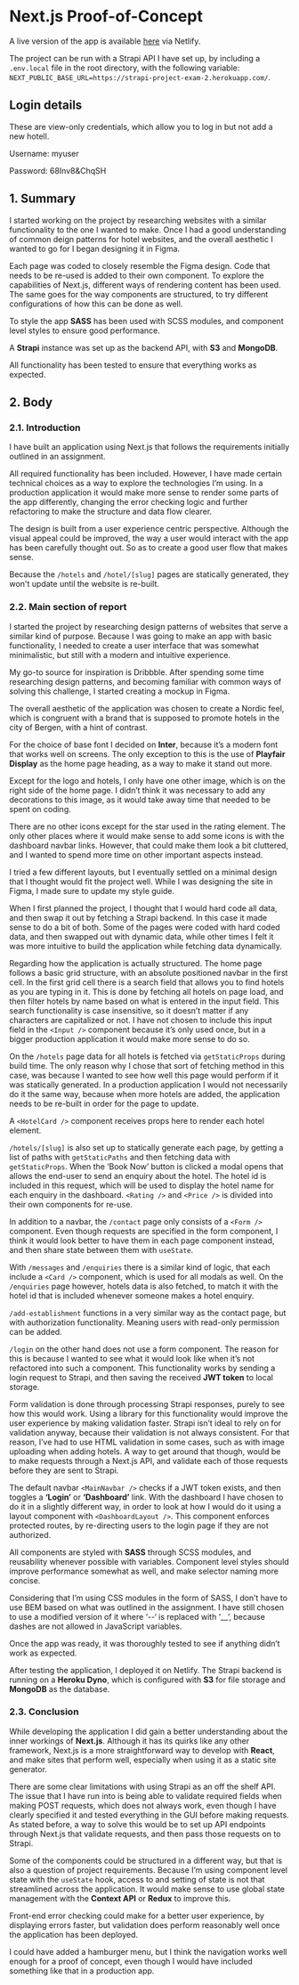 # Next.js Proof-of-Concept

A live version of the app is available [here](https://pedantic-curran-5ebba4.netlify.app/) via Netlify.

The project can be run with a Strapi API I have set up, by including a `.env.local` file in the root directory, with the following variable: `NEXT_PUBLIC_BASE_URL=https://strapi-project-exam-2.herokuapp.com/`.

## Login details

These are view-only credentials, which allow you to log in but not add a new hotell.

Username: myuser

Password: 68Inv8&ChqSH

## 1. Summary

I started working on the project by researching websites with a similar functionality to the one I wanted to make. Once I had a good understanding of common deign patterns for hotel websites, and the overall aesthetic I wanted to go for I began designing it in Figma.

Each page was coded to closely resemble the Figma design. Code that needs to be re-used is added to their own component. To explore the capabilities of Next.js, different ways of rendering content has been used. The same goes for the way components are structured, to try different configurations of how this can be done as well.

To style the app **SASS** has been used with SCSS modules, and component level styles to ensure good performance.

A **Strapi** instance was set up as the backend API, with **S3** and **MongoDB**.

All functionality has been tested to ensure that everything works as expected.

## 2. Body

### 2.1. Introduction

I have built an application using Next.js that follows the requirements initially outlined in an assignment.

All required functionality has been included. However, I have made certain technical choices as a way to explore the technologies I’m using. In a production application it would make more sense to render some parts of the app differently, changing the error checking logic and further refactoring to make the structure and data flow clearer.

The design is built from a user experience centric perspective. Although the visual appeal could be improved, the way a user would interact with the app has been carefully thought out. So as to create a good user flow that makes sense.

Because the `/hotels` and `/hotel/[slug]` pages are statically generated, they won't update until the website is re-built.

### 2.2. Main section of report

I started the project by researching design patterns of websites that serve a similar kind of purpose. Because I was going to make an app with basic functionality, I needed to create a user interface that was somewhat minimalistic, but still with a modern and intuitive experience.

My go-to source for inspiration is Dribbble. After spending some time researching design patterns, and becoming familiar with common ways of solving this challenge, I started creating a mockup in Figma.

The overall aesthetic of the application was chosen to create a Nordic feel, which is congruent with a brand that is supposed to promote hotels in the city of Bergen, with a hint of contrast.

For the choice of base font I decided on **Inter**, because it’s a modern font that works well on screens. The only exception to this is the use of **Playfair Display** as the home page heading, as a way to make it stand out more.

Except for the logo and hotels, I only have one other image, which is on the right side of the home page. I didn’t think it was necessary to add any decorations to this image, as it would take away time that needed to be spent on coding.

There are no other icons except for the star used in the rating element. The only other places where it would make sense to add some icons is with the dashboard navbar links. However, that could make them look a bit cluttered, and I wanted to spend more time on other important aspects instead.

I tried a few different layouts, but I eventually settled on a minimal design that I thought would fit the project well. While I was designing the site in Figma, I made sure to update my style guide.

When I first planned the project, I thought that I would hard code all data, and then swap it out by fetching a Strapi backend. In this case it made sense to do a bit of both. Some of the pages were coded with hard coded data, and then swapped out with dynamic data, while other times I felt it was more intuitive to build the application while fetching data dynamically.

Regarding how the application is actually structured. The home page follows a basic grid structure, with an absolute positioned navbar in the first cell. In the first grid cell there is a search field that allows you to find hotels as you are typing in it. This is done by fetching all hotels on page load, and then filter hotels by name based on what is entered in the input field. This search functionality is case insensitive, so it doesn’t matter if any characters are capitalized or not. I have not chosen to include this input field in the `<Input />` component because it’s only used once, but in a bigger production application it would make more sense to do so.

On the `/hotels` page data for all hotels is fetched via `getStaticProps` during build time. The only reason why I chose that sort of fetching method in this case, was because I wanted to see how well this page would perform if it was statically generated. In a production application I would not necessarily do it the same way, because when more hotels are added, the application needs to be re-built in order for the page to update.

A `<HotelCard />` component receives props here to render each hotel element.

`/hotels/[slug]` is also set up to statically generate each page, by getting a list of paths with `getStaticPaths` and then fetching data with `getStaticProps`. When the ‘Book Now’ button is clicked a modal opens that allows the end-user to send an enquiry about the hotel. The hotel id is included in this request, which will be used to display the hotel name for each enquiry in the dashboard. `<Rating />` and `<Price />` is divided into their own components for re-use.

In addition to a navbar, the `/contact` page only consists of a `<Form />` component. Even though requests are specified in the form component, I think it would look better to have them in each page component instead, and then share state between them with `useState`.

With `/messages` and `/enquiries` there is a similar kind of logic, that each include a `<Card />` component, which is used for all modals as well. On the `/enquiries` page however, hotels data is also fetched, to match it with the hotel id that is included whenever someone makes a hotel enquiry.

`/add-establishment` functions in a very similar way as the contact page, but with authorization functionality. Meaning users with read-only permission can be added.

`/login` on the other hand does not use a form component. The reason for this is because I wanted to see what it would look like when it’s not refactored into such a component. This functionality works by sending a login request to Strapi, and then saving the received **JWT token** to local storage.

Form validation is done through processing Strapi responses, purely to see how this would work. Using a library for this functionality would improve the user experience by making validation faster. Strapi isn’t ideal to rely on for validation anyway, because their validation is not always consistent. For that reason, I’ve had to use HTML validation in some cases, such as with image uploading when adding hotels. A way to get around that though, would be to make requests through a Next.js API, and validate each of those requests before they are sent to Strapi.

The default navbar `<MainNavbar />` checks if a JWT token exists, and then toggles a **‘Login’** or **‘Dashboard’** link. With the dashboard I have chosen to do it in a slightly different way, in order to look at how I would do it using a layout component with `<DashboardLayout />`. This component enforces protected routes, by re-directing users to the login page if they are not authorized.

All components are styled with **SASS** through SCSS modules, and reusability whenever possible with variables. Component level styles should improve performance somewhat as well, and make selector naming more concise.

Considering that I’m using CSS modules in the form of SASS, I don’t have to use BEM based on what was outlined in the assignment. I have still chosen to use a modified version of it where ‘--‘ is replaced with ‘\_\_’, because dashes are not allowed in JavaScript variables.

Once the app was ready, it was thoroughly tested to see if anything didn’t work as expected.

After testing the application, I deployed it on Netlify. The Strapi backend is running on a **Heroku Dyno**, which is configured with **S3** for file storage and **MongoDB** as the database.

### 2.3. Conclusion

While developing the application I did gain a better understanding about the inner workings of **Next.js**. Although it has its quirks like any other framework, Next.js is a more straightforward way to develop with **React**, and make sites that perform well, especially when using it as a static site generator.

There are some clear limitations with using Strapi as an off the shelf API. The issue that I have run into is being able to validate required fields when making POST requests, which does not always work, even though I have clearly specified it and tested everything in the GUI before making requests. As stated before, a way to solve this would be to set up API endpoints through Next.js that validate requests, and then pass those requests on to Strapi.

Some of the components could be structured in a different way, but that is also a question of project requirements.
Because I’m using component level state with the `useState` hook, access to and setting of state is not that streamlined across the application. It would make sense to use global state management with the **Context API** or **Redux** to improve this.

Front-end error checking could make for a better user experience, by displaying errors faster, but validation does perform reasonably well once the application has been deployed.

I could have added a hamburger menu, but I think the navigation works well enough for a proof of concept, even though I would have included something like that in a production app.
